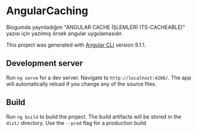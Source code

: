 # AngularCaching

Blogumda yayınladığım "ANGULAR CACHE İŞLEMLERİ (TS-CACHEABLE)" yazısı için yazılmış örnek angular uygulamasıdır.

This project was generated with [Angular CLI](https://github.com/angular/angular-cli) version 9.1.1.

## Development server

Run `ng serve` for a dev server. Navigate to `http://localhost:4200/`. The app will automatically reload if you change any of the source files.

## Build

Run `ng build` to build the project. The build artifacts will be stored in the `dist/` directory. Use the `--prod` flag for a production build.
